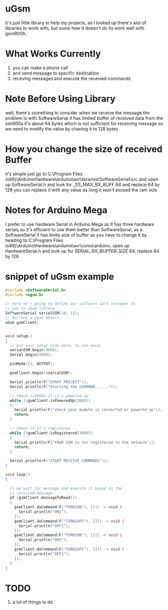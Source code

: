 # uGsm
it's just little library to help my projects, as I looked up there's alot of libraries to work with, but some how it doesn't do its work well
with gsm900A.

# What Works Currently 
1. you can make a phone call
2. and send message to specific destination
3. receving messages and execute the recevied commands

# Note Before Using Library
well, there's something to consider when we receive the message the problem is with SoftwareSerial it has limited buffer of received data
from the sim900a it's about 64 bytes which is not sufficient for receiving message so we need to modify the value by chaning it to 128 bytes 

# How you change the size of received Buffer 
it's simple just go to C:\Program Files (x86)\Arduino\hardware\arduino\avr\libraries\SoftwareSerial\src
and open up SoftwareSerial.h and look for _SS_MAX_RX_BUFF 64 
and replace 64 by 128 you can replace it with any value as long it won't exceed the ram size

# Notes for Arduino Mega 
I prefer to use hardware Serial in Arduino Mega as it has three hardware serials so it's efficient to use them better than SoftwareSerial, as a SoftwareSerial it has limite size of buffer so you have to change it by heading to C:\Program Files (x86)\Arduino\hardware\arduino\avr\cores\arduino, open up HardwareSerial.h and look up for SERIAL_RX_BUFFER_SIZE 64, replace 64 by 128 
# snippet of uGsm example
```c++
#include <SoftwareSerial.h>
#include <ugsm.h>

// here we'r going to define our software uart streamer to 
// use in uGsm library
SoftwareSerial serialGSM(10, 11);
// declare a uGsm Object
uGsm gsmClient;


void setup()
{
  // put your setup code here, to run once:
  serialGSM.begin(9600);
  Serial.begin(9600);

  pinMode(13, OUTPUT);

  gsmClient.begin(&serialGSM);

  Serial.println(F("START PROJECT"));
  Serial.println(F("Starting the GSM900A ....."));

  // check sim900a if it's powered up
  while (!gsmClient.isPoweredUp(3000))
  {
    Serial.println(F("check your module is connected or powered up"));
    return;
  }

  // check if it's registered
  while (!gsmClient.isRegistered(3000))
  {
    Serial.println(F("YOUR SIM is not registered to the network"));
    return;
  }

  Serial.println(F("START RECEIVE COMMANDS"));
}

void loop()
{

  // we wait for message and execute it based on the 
  // received message
  if (gsmClient.messageToRead())
  {
    gsmClient.doCommand(F("TURN1ON"), []() -> void {
      Serial.println("ON1");
    });
    gsmClient.doCommand(F("TURN1OFF"), []() -> void {
      Serial.println("OFF1");
    });
    gsmClient.doCommand(F("TURN2ON"), []() -> void {
      Serial.println("ON2");
    });
    gsmClient.doCommand(F("TURN2OFF"), []() -> void {
      Serial.println("OFF2");
    });
  }
}
```


# TODO
1. a lot of things to do